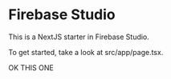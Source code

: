 # Firebase Studio

This is a NextJS starter in Firebase Studio.

To get started, take a look at src/app/page.tsx.

OK THIS ONE 